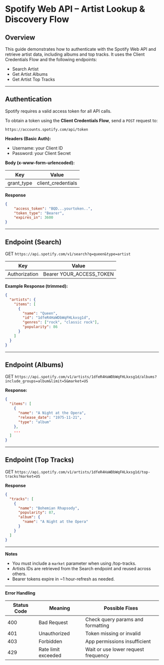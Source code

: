 # Spotify Web API – Artist Lookup & Discovery Flow

## Overview

This guide demonstrates how to authenticate with the Spotify Web API and retrieve artist data, including albums and top tracks. It uses the Client Credentials Flow and the following endpoints:

- Search Artist
- Get Artist Albums
- Get Artist Top Tracks

---

## Authentication

Spotify requires a valid access token for all API calls.

To obtain a token using the **Client Credentials Flow**, send a `POST` request to:

`https://accounts.spotify.com/api/token` 

**Headers (Basic Auth):**
  - Username: your Client ID
  - Password: your Client Secret

**Body (x-www-form-urlencoded):** 

| Key | Value |
| --- | --- |
|grant_type | client_credentials |

**Response**

```json
{
    "access_token": "BQD...yourtoken..",
    "token_type": "Bearer",
    "expires_in": 3600
}
```

---

## Endpoint (Search)

GET  `https://api.spotify.com/v1/search?q=queen&type=artist`

| Key | Value | 
| --- | --- |
|Authorization | Bearer YOUR_ACCESS_TOKEN |

**Example Response (trimmed):**

```json
{
  "artists": {
    "items": [
      {
        "name": "Queen",
        "id": "1dfeR4HaWDbWqFHLkxsg1d",
        "genres": ["rock", "classic rock"],
        "popularity": 86
      }
    ]
  }
}
``` 
---

## Endpoint (Albums)

GET `https://api.spotify.com/v1/artists/1dfeR4HaWDbWqFHLkxsg1d/albums?include_groups=album&limit=5&market=US`

**Response:**

```json
{
  "items": [
    {
      "name": "A Night at the Opera",
      "release_date": "1975-11-21",
      "type": "album"
    },
    ...
  ]
}
```

---

## Endpoint (Top Tracks)

GET `https://api.spotify.com/v1/artists/1dfeR4HaWDbWqFHLkxsg1d/top-tracks?market=US`

**Response**

```json
{
  "tracks": [
    {
      "name": "Bohemian Rhapsody",
      "popularity": 87,
      "album": {
        "name": "A Night at the Opera"
      }
    }
  ]
}
```
---

**Notes**

 - You must include a `market` parameter when using /top-tracks.
 - Artists IDs are retrieved from the Search endpoint and reused across others.
 - Bearer tokens expire in ~1 hour-refresh as needed.

---

**Error Handling**

| Status Code | Meaning             | Possible Fixes                      |
| ----------- | ------------------- | ----------------------------------- |
| 400         | Bad Request         | Check query params and formatting   |
| 401         | Unauthorized        | Token missing or invalid            |
| 403         | Forbidden           | App permissions insufficient        |
| 429         | Rate limit exceeded | Wait or use lower request frequency |


